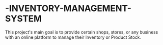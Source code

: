 # -INVENTORY-MANAGEMENT-SYSTEM
This project's main goal is to provide certain shops, stores, or any  business with an online platform to manage their Inventory or Product Stock.
